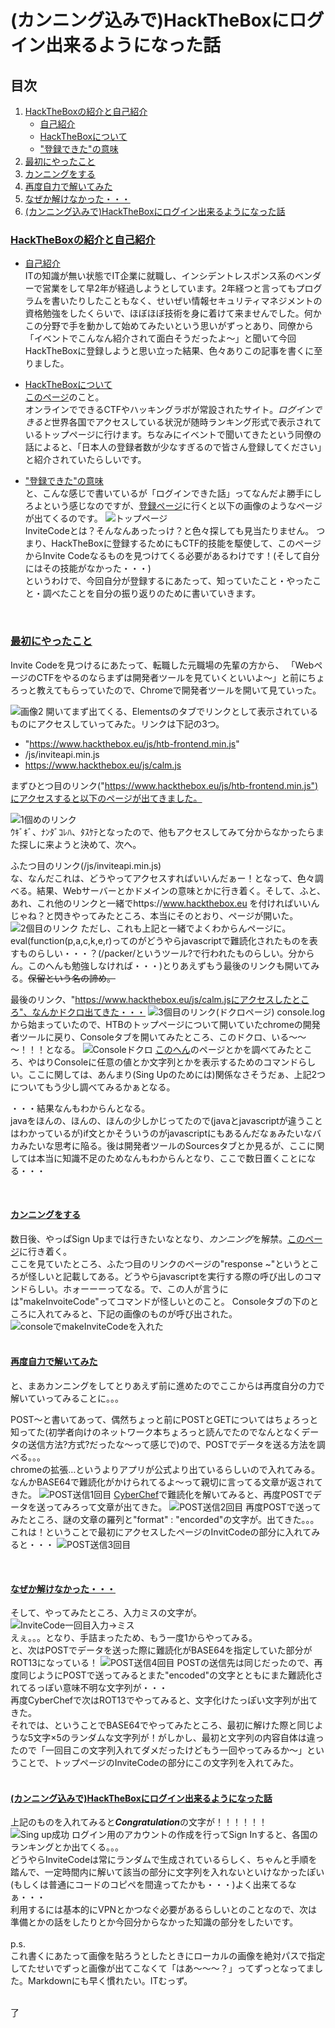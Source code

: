 # (カンニング込みで)HackTheBoxにログイン出来るようになった話  

## 目次  
1. [HackTheBoxの紹介と自己紹介](#導入)  
    - [自己紹介](#自己紹介)  
    - [HackTheBoxについて](#について)  
    - ["登録できた"の意味](#意味)  
1. [最初にやったこと](#はじめにやったこと)
1. [カンニングをする](#詰まったので)
1. [再度自力で解いてみた](#出てきたものを解いていく)
1. [なぜか解けなかった・・・](#まさかの入力ミス)
1. [(カンニング込みで)HackTheBoxにログイン出来るようになった話](#(カンニング込みで)HackTheBoxにログイン出来るようになった話)
<!--※導入とか諸々は後で！  
臭い自己紹介・サイトの紹介とかは後でやりまつ。  -->

### [HackTheBoxの紹介と自己紹介](#導入)  
- [自己紹介](#自己紹介)  
    ITの知識が無い状態でIT企業に就職し、インシデントレスポンス系のベンダーで営業をして早2年が経過しようとしています。2年経つと言ってもプログラムを書いたりしたこともなく、せいぜい情報セキュリティマネジメントの資格勉強をしたくらいで、ほぼほぼ技術を身に着けて来ませんでした。何かこの分野で手を動かして始めてみたいという思いがずっとあり、同僚から「イベントでこんなん紹介されて面白そうだったよ～」と聞いて今回HackTheBoxに登録しようと思い立った結果、色々ありこの記事を書くに至りました。  

- [HackTheBoxについて](#意味)  
    [このページ](https://www.hackthebox.eu/)のこと。  
    オンラインでできるCTFやハッキングラボが常設されたサイト。*ログインできると*世界各国でアクセスしている状況が随時ランキング形式で表示されているトップページに行けます。ちなみにイベントで聞いてきたという同僚の話によると、「日本人の登録者数が少なすぎるので皆さん登録してください」と紹介されていたらしいです。  

- ["登録できた"の意味](#意味)  
    と、こんな感じで書いているが「ログインできた話」ってなんだよ勝手にしろよという感じなのですが、[登録ページ](https://www.hackthebox.eu/invite)に行くと以下の画像のようなページが出てくるのです。<!--画像のリンク頼む-->
![トップページ](./HTB_InviteChallenge_TOP.PNG)  
    InviteCodeとは？そんなんあったっけ？と色々探しても見当たりません。
    つまり、HackTheBoxに登録するためにもCTF的技能を駆使して、このページからInvite Codeなるものを見つけてくる必要があるわけです！(そして自分にはその技能がなかった・・・)  
    というわけで、今回自分が登録するにあたって、知っていたこと・やったこと・調べたことを自分の振り返りのために書いていきます。  

<br>

### [最初にやったこと](#はじめにやったこと)  
<!--とりあえずやったことをまとめていこう-->  
Invite Codeを見つけるにあたって、転職した元職場の先輩の方から、
「WebページのCTFをやるのならまずは開発者ツールを見ていくといいよ～」と前にちょろっと教えてもらっていたので、Chromeで開発者ツールを開いて見ていった。  

![画像2](./HTB_InviteChallenge_.PNG)<!--画像のリンク頼-->
開いてまず出てくる、Elementsのタブでリンクとして表示されているものにアクセスしていってみた。リンクは下記の3つ。
- "https://www.hackthebox.eu/js/htb-frontend.min.js"  
- /js/inviteapi.min.js  
- https://www.hackthebox.eu/js/calm.js  

まずひとつ目のリンク("https://www.hackthebox.eu/js/htb-frontend.min.js")にアクセスすると以下のページが出てきました。  
<!---画像のリンク-->
![1個めのリンク](./HTB_Link01.PNG)  
ｳｷﾞｷﾞ、ﾅﾝﾀﾞｺﾚﾊ、ﾀｽｹﾃとなったので、他もアクセスしてみて分からなかったらまた探しに来ようと決めて、次へ。  

ふたつ目のリンク(/js/inviteapi.min.js)  
な、なんだこれは、どうやってアクセスすればいいんだぁー！となって、色々調べる。結果、Webサーバーとかドメインの意味とかに行き着く。そして、ふと、あれ、これ他のリンクと一緒でhttps://www.hackthebox.eu を付ければいいんじゃね？と閃きやってみたところ、本当にそのとおり、ページが開いた。
![2個目のリンク](./HTB_Link02.PNG)
ただし、これも上記と一緒でよくわからんページに。eval(function(p,a,c,k,e,r)ってのがどうやらjavascriptで難読化されたものを表すものらしい・・・？(/packer/というツール?で行われたものらしい。分からん。このへんも勉強しなければ・・・)とりあえずもう最後のリンクも開いてみる。~~保留という名の諦め。~~<!--画像のリン-->  

最後のリンク、"https://www.hackthebox.eu/js/calm.jsにアクセスしたところ"、なんかドクロ出てきた・・・
![3個目のリンク(ドクロページ)](./HTB_Link03.PNG)
console.logから始まっていたので、HTBのトップページについて開いていたchromeの開発者ツールに戻り、Consoleタブを開いてみたところ、このドクロ、いる～～～！！！となる。
![Consoleドクロ](./HTB_InviteChallenge_Console01.PNG)
[このへん](https://www.sejuku.net/blog/27205)のページとかを調べてみたところ、やはりConsoleに任意の値とか文字列とかを表示するためのコマンドらしい。ここに関しては、あんまり(Sing Upのためには)関係なさそうだぁ、上記2つについてもう少し調べてみるかぁとなる。  

・・・結果なんもわからんとなる。  
javaをほんの、ほんの、ほんの少しかじってたので(javaとjavascriptが違うことはわかっているが)if文とかそういうのがjavascriptにもあるんだなぁみたいなバカみたいな思考に陥る。後は開発者ツールのSourcesタブとか見るが、ここに関しては本当に知識不足のためなんもわからんとなり、ここで数日置くことになる・・・  

<br>

#### [カンニングをする](#詰まったので)
数日後、やっぱSign Upまでは行きたいなとなり、*カンニング*を解禁。[このページ](https://codeburst.io/hack-the-box-how-to-get-invite-code-56e369fc8dae)に行き着く。  
ここを見ていたところ、ふたつ目のリンクのページの"response ~"というところが怪しいと記載してある。どうやらjavascriptを実行する際の呼び出しのコマンドらしい。ホォーーーってなる。で、この人が言うには"makeInvoiteCode"ってコマンドが怪しいとのこと。
Consoleタブの下のところに入れてみると、下記の画像のものが呼び出された。
![consoleでmakeInviteCodeを入れた](./HTB_InviteChallenge_Console02.PNG)  
<br>

#### [再度自力で解いてみた](#出てきたものを解いていく)  

と、まあカンニングをしてとりあえず前に進めたのでここからは再度自分の力で解いていってみることに。。。

POST〜と書いてあって、偶然ちょっと前にPOSTとGETについてはちょろっと知ってた(初学者向けのネットワーク本ちょろっと読んでたのでなんとなくデータの送信方法?方式?だったな〜って感じで)ので、POSTでデータを送る方法を調べる。。。  
chromeの拡張…というよりアプリが公式より出ているらしいので入れてみる。  
なんかBASE64で難読化がかけられてるよ〜って親切に言ってる文章が返されてきた。
![POST送信1回目](./HTB_InviteChallenge_POSTsend01.PNG)
[CyberChef](https://gchq.github.io/CyberChef/)で難読化を解いてみると、再度POSTでデータを送ってみろって文章が出てきた。
![POST送信2回目](./HTB_InviteChallenge_POSTsend02.PNG)
再度POSTで送ってみたところ、謎の文章の羅列と"format" : "encorded"の文字が。出てきた。。。これは！ということで最初にアクセスしたページのInvitCodeの部分に入れてみると・・・
![POST送信3回目](./HTB_InviteChallenge_POSTsend03.PNG)  

<br>

#### [なぜか解けなかった・・・](#まさかの入力ミス)  
そして、やってみたところ、入力ミスの文字が。
![InviteCode一回目入力→ミス](./HTB_InviteChallenge_TOP_miss01.PNG)  
えぇ。。。となり、手詰まったため、もう一度1からやってみる。  
と、次はPOSTでデータを送った際に難読化がBASE64を指定していた部分がROT13になっている！
![POST送信4回目](./HTB_InviteChallenge_POSTsend04.PNG)
POSTの送信先は同じだったので、再度同じようにPOSTで送ってみるとまた"encoded"の文字とともにまた難読化されてるっぽい意味不明な文字列が・・・  
再度CyberChefで次はROT13でやってみると、文字化けたっぽい文字列が出てきた。  
それでは、ということでBASE64でやってみたところ、最初に解けた際と同じような5文字×5のランダムな文字列が！がしかし、最初と文字列の内容自体は違ったので「一回目この文字列入れてダメだったけどもう一回やってみるか～」ということで、トップページのInviteCodeの部分にこの文字列を入れてみた。  
<br>

#### [(カンニング込みで)HackTheBoxにログイン出来るようになった話](#(カンニング込みで)HackTheBoxにログイン出来るようになった話)
上記のものを入れてみると***Congratulation***の文字が！！！！！！
![Sing up成功](HTB_InviteChallenge_congratulation.PNG)
ログイン用のアカウントの作成を行ってSign Inすると、各国のランキングとか出てくる。。。  
どうやらInviteCodeは常にランダムで生成されているらしく、ちゃんと手順を踏んで、一定時間内に解いて該当の部分に文字列を入れないといけなかったぽい(もしくは普通にコードのコピペを間違ってたかも・・・)よく出来てるなぁ・・・  
利用するには基本的にVPNとかつなぐ必要があるらしいとのことなので、次は準備とかの話をしたりとか今回分からなかった知識の部分をしたいです。  
<br>
p.s.  
これ書くにあたって画像を貼ろうとしたときにローカルの画像を絶対パスで指定してたせいでずっと画像が出てこなくて「はあ～～～？」ってずっとなってました。Markdownにも早く慣れたい。ITむっず。  
<br>

了



















